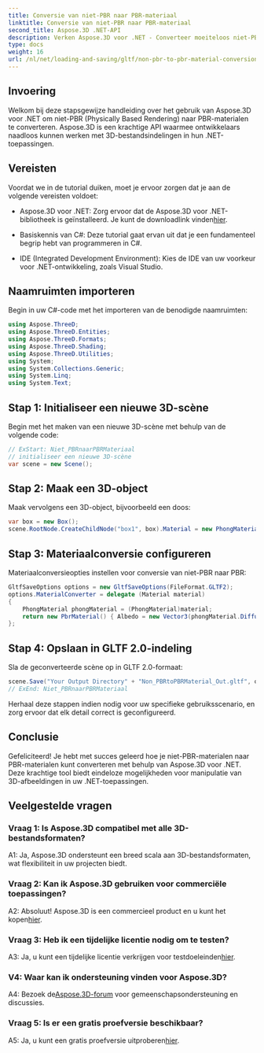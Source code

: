 ```yaml
---
title: Conversie van niet-PBR naar PBR-materiaal
linktitle: Conversie van niet-PBR naar PBR-materiaal
second_title: Aspose.3D .NET-API
description: Verken Aspose.3D voor .NET - Converteer moeiteloos niet-PBR naar PBR-materialen. Uitgebreide tutorial en krachtige API.
type: docs
weight: 16
url: /nl/net/loading-and-saving/gltf/non-pbr-to-pbr-material-conversion/
---
```

## Invoering

Welkom bij deze stapsgewijze handleiding over het gebruik van Aspose.3D voor .NET om niet-PBR (Physically Based Rendering) naar PBR-materialen te converteren. Aspose.3D is een krachtige API waarmee ontwikkelaars naadloos kunnen werken met 3D-bestandsindelingen in hun .NET-toepassingen.

## Vereisten

Voordat we in de tutorial duiken, moet je ervoor zorgen dat je aan de volgende vereisten voldoet:

-  Aspose.3D voor .NET: Zorg ervoor dat de Aspose.3D voor .NET-bibliotheek is geïnstalleerd. Je kunt de downloadlink vinden[hier](https://releases.aspose.com/3d/net/).

- Basiskennis van C#: Deze tutorial gaat ervan uit dat je een fundamenteel begrip hebt van programmeren in C#.

- IDE (Integrated Development Environment): Kies de IDE van uw voorkeur voor .NET-ontwikkeling, zoals Visual Studio.

## Naamruimten importeren

Begin in uw C#-code met het importeren van de benodigde naamruimten:

```csharp
using Aspose.ThreeD;
using Aspose.ThreeD.Entities;
using Aspose.ThreeD.Formats;
using Aspose.ThreeD.Shading;
using Aspose.ThreeD.Utilities;
using System;
using System.Collections.Generic;
using System.Linq;
using System.Text;
```

## Stap 1: Initialiseer een nieuwe 3D-scène

Begin met het maken van een nieuwe 3D-scène met behulp van de volgende code:

```csharp
// ExStart: Niet_PBRnaarPBRMateriaal
// initialiseer een nieuwe 3D-scène
var scene = new Scene();
```

## Stap 2: Maak een 3D-object

Maak vervolgens een 3D-object, bijvoorbeeld een doos:

```csharp
var box = new Box();
scene.RootNode.CreateChildNode("box1", box).Material = new PhongMaterial() { DiffuseColor = new Vector3(1, 0, 1) };
```

## Stap 3: Materiaalconversie configureren

Materiaalconversieopties instellen voor conversie van niet-PBR naar PBR:

```csharp
GltfSaveOptions options = new GltfSaveOptions(FileFormat.GLTF2);
options.MaterialConverter = delegate (Material material)
{
    PhongMaterial phongMaterial = (PhongMaterial)material;
    return new PbrMaterial() { Albedo = new Vector3(phongMaterial.DiffuseColor.x, phongMaterial.DiffuseColor.y, phongMaterial.DiffuseColor.z) };
};
```

## Stap 4: Opslaan in GLTF 2.0-indeling

Sla de geconverteerde scène op in GLTF 2.0-formaat:

```csharp
scene.Save("Your Output Directory" + "Non_PBRtoPBRMaterial_Out.gltf", options);
// ExEnd: Niet_PBRnaarPBRMateriaal
```

Herhaal deze stappen indien nodig voor uw specifieke gebruiksscenario, en zorg ervoor dat elk detail correct is geconfigureerd.

## Conclusie

Gefeliciteerd! Je hebt met succes geleerd hoe je niet-PBR-materialen naar PBR-materialen kunt converteren met behulp van Aspose.3D voor .NET. Deze krachtige tool biedt eindeloze mogelijkheden voor manipulatie van 3D-afbeeldingen in uw .NET-toepassingen.

## Veelgestelde vragen

### Vraag 1: Is Aspose.3D compatibel met alle 3D-bestandsformaten?

A1: Ja, Aspose.3D ondersteunt een breed scala aan 3D-bestandsformaten, wat flexibiliteit in uw projecten biedt.

### Vraag 2: Kan ik Aspose.3D gebruiken voor commerciële toepassingen?

 A2: Absoluut! Aspose.3D is een commercieel product en u kunt het kopen[hier](https://purchase.aspose.com/buy).

### Vraag 3: Heb ik een tijdelijke licentie nodig om te testen?

 A3: Ja, u kunt een tijdelijke licentie verkrijgen voor testdoeleinden[hier](https://purchase.aspose.com/temporary-license/).

### V4: Waar kan ik ondersteuning vinden voor Aspose.3D?

 A4: Bezoek de[Aspose.3D-forum](https://forum.aspose.com/c/3d/18) voor gemeenschapsondersteuning en discussies.

### Vraag 5: Is er een gratis proefversie beschikbaar?

 A5: Ja, u kunt een gratis proefversie uitproberen[hier](https://releases.aspose.com/).